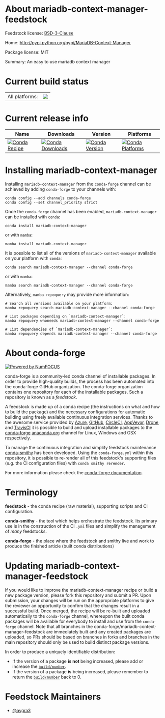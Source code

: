 About mariadb-context-manager-feedstock
=======================================

Feedstock license: [BSD-3-Clause](https://github.com/conda-forge/mariadb-context-manager-feedstock/blob/main/LICENSE.txt)

Home: http://pypi.python.org/pypi/MariaDB-Context-Manager

Package license: MIT

Summary: An easy to use mariadb context manager

Current build status
====================


<table><tr><td>All platforms:</td>
    <td>
      <a href="https://dev.azure.com/conda-forge/feedstock-builds/_build/latest?definitionId=23093&branchName=main">
        <img src="https://dev.azure.com/conda-forge/feedstock-builds/_apis/build/status/mariadb-context-manager-feedstock?branchName=main">
      </a>
    </td>
  </tr>
</table>

Current release info
====================

| Name | Downloads | Version | Platforms |
| --- | --- | --- | --- |
| [![Conda Recipe](https://img.shields.io/badge/recipe-mariadb--context--manager-green.svg)](https://anaconda.org/conda-forge/mariadb-context-manager) | [![Conda Downloads](https://img.shields.io/conda/dn/conda-forge/mariadb-context-manager.svg)](https://anaconda.org/conda-forge/mariadb-context-manager) | [![Conda Version](https://img.shields.io/conda/vn/conda-forge/mariadb-context-manager.svg)](https://anaconda.org/conda-forge/mariadb-context-manager) | [![Conda Platforms](https://img.shields.io/conda/pn/conda-forge/mariadb-context-manager.svg)](https://anaconda.org/conda-forge/mariadb-context-manager) |

Installing mariadb-context-manager
==================================

Installing `mariadb-context-manager` from the `conda-forge` channel can be achieved by adding `conda-forge` to your channels with:

```
conda config --add channels conda-forge
conda config --set channel_priority strict
```

Once the `conda-forge` channel has been enabled, `mariadb-context-manager` can be installed with `conda`:

```
conda install mariadb-context-manager
```

or with `mamba`:

```
mamba install mariadb-context-manager
```

It is possible to list all of the versions of `mariadb-context-manager` available on your platform with `conda`:

```
conda search mariadb-context-manager --channel conda-forge
```

or with `mamba`:

```
mamba search mariadb-context-manager --channel conda-forge
```

Alternatively, `mamba repoquery` may provide more information:

```
# Search all versions available on your platform:
mamba repoquery search mariadb-context-manager --channel conda-forge

# List packages depending on `mariadb-context-manager`:
mamba repoquery whoneeds mariadb-context-manager --channel conda-forge

# List dependencies of `mariadb-context-manager`:
mamba repoquery depends mariadb-context-manager --channel conda-forge
```


About conda-forge
=================

[![Powered by
NumFOCUS](https://img.shields.io/badge/powered%20by-NumFOCUS-orange.svg?style=flat&colorA=E1523D&colorB=007D8A)](https://numfocus.org)

conda-forge is a community-led conda channel of installable packages.
In order to provide high-quality builds, the process has been automated into the
conda-forge GitHub organization. The conda-forge organization contains one repository
for each of the installable packages. Such a repository is known as a *feedstock*.

A feedstock is made up of a conda recipe (the instructions on what and how to build
the package) and the necessary configurations for automatic building using freely
available continuous integration services. Thanks to the awesome service provided by
[Azure](https://azure.microsoft.com/en-us/services/devops/), [GitHub](https://github.com/),
[CircleCI](https://circleci.com/), [AppVeyor](https://www.appveyor.com/),
[Drone](https://cloud.drone.io/welcome), and [TravisCI](https://travis-ci.com/)
it is possible to build and upload installable packages to the
[conda-forge](https://anaconda.org/conda-forge) [anaconda.org](https://anaconda.org/)
channel for Linux, Windows and OSX respectively.

To manage the continuous integration and simplify feedstock maintenance
[conda-smithy](https://github.com/conda-forge/conda-smithy) has been developed.
Using the ``conda-forge.yml`` within this repository, it is possible to re-render all of
this feedstock's supporting files (e.g. the CI configuration files) with ``conda smithy rerender``.

For more information please check the [conda-forge documentation](https://conda-forge.org/docs/).

Terminology
===========

**feedstock** - the conda recipe (raw material), supporting scripts and CI configuration.

**conda-smithy** - the tool which helps orchestrate the feedstock.
                   Its primary use is in the construction of the CI ``.yml`` files
                   and simplify the management of *many* feedstocks.

**conda-forge** - the place where the feedstock and smithy live and work to
                  produce the finished article (built conda distributions)


Updating mariadb-context-manager-feedstock
==========================================

If you would like to improve the mariadb-context-manager recipe or build a new
package version, please fork this repository and submit a PR. Upon submission,
your changes will be run on the appropriate platforms to give the reviewer an
opportunity to confirm that the changes result in a successful build. Once
merged, the recipe will be re-built and uploaded automatically to the
`conda-forge` channel, whereupon the built conda packages will be available for
everybody to install and use from the `conda-forge` channel.
Note that all branches in the conda-forge/mariadb-context-manager-feedstock are
immediately built and any created packages are uploaded, so PRs should be based
on branches in forks and branches in the main repository should only be used to
build distinct package versions.

In order to produce a uniquely identifiable distribution:
 * If the version of a package **is not** being increased, please add or increase
   the [``build/number``](https://docs.conda.io/projects/conda-build/en/latest/resources/define-metadata.html#build-number-and-string).
 * If the version of a package **is** being increased, please remember to return
   the [``build/number``](https://docs.conda.io/projects/conda-build/en/latest/resources/define-metadata.html#build-number-and-string)
   back to 0.

Feedstock Maintainers
=====================

* [@avgra3](https://github.com/avgra3/)

